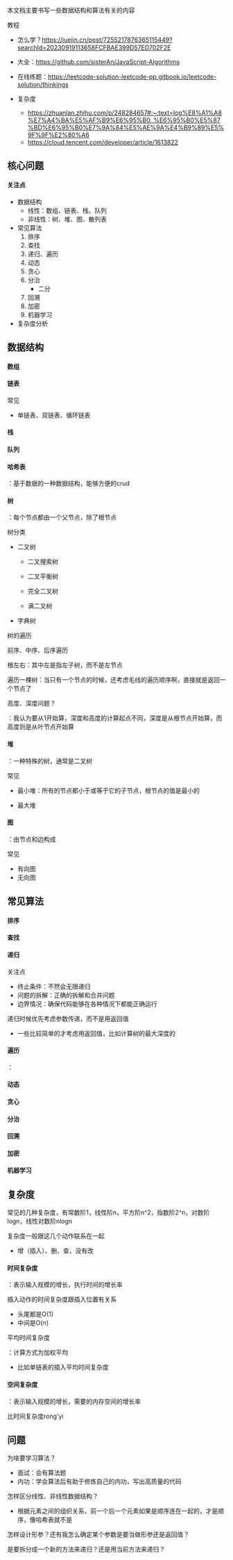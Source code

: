 本文档主要书写一些数据结构和算法有关的内容

教程

- 怎么学？https://juejin.cn/post/7255217876365115449?searchId=20230919113658FCFBAE399D57ED702F2E

- 大全：https://github.com/sisterAn/JavaScript-Algorithms

- 在线练题：https://leetcode-solution-leetcode-pp.gitbook.io/leetcode-solution/thinkings

- 复杂度
  - https://zhuanlan.zhihu.com/p/248284657#:~:text=log%E8%A1%A8%E7%A4%BA%E5%AF%B9%E6%95%B0.,%E6%95%B0%E5%87%BD%E6%95%B0%E7%9A%84%E5%AE%9A%E4%B9%89%E5%9F%9F%E2%80%A6
  - https://cloud.tencent.com/developer/article/1613822
  
  

## 核心问题

#### 关注点

- 数据结构
  - 线性：数组、链表、栈、队列
  - 非线性：树、堆、图、散列表
- 常见算法
  1. 排序
  2. 查找
  3. 递归、遍历
  4. 动态
  5. 贪心
  6. 分治
     - 二分
  7. 回溯
  8. 加密
  9. 机器学习
- 复杂度分析



## 数据结构

#### 数组





#### 链表

常见

- 单链表、双链表、循环链表





#### 栈





#### 队列





#### 哈希表

：基于数据的一种数据结构，能够方便的crud



#### 树

：每个节点都由一个父节点，除了根节点

树分类

- 二叉树

  - 二叉搜索树

  - 二叉平衡树

  - 完全二叉树

  - 满二叉树

- 字典树



树的遍历

前序、中序、后序遍历

根左右：其中左是指左子树，而不是左节点

遍历一棵树：当只有一个节点的时候，还考虑毛线的遍历顺序啊，直接就是返回一个节点了



高度、深度问题？

：我认为要从1开始算，深度和高度的计算起点不同，深度是从根节点开始算，而高度则是从叶节点开始算



#### 堆

：一种特殊的树，通常是二叉树

常见

- 最小堆：所有的节点都小于或等于它的子节点，根节点的值是最小的

- 最大堆



#### 图

：由节点和边构成

常见

- 有向图
- 无向图





## 常见算法

#### 排序



#### 查找



#### 递归

关注点

- 终止条件：不然会无限递归
- 问题的拆解：正确的拆解和合并问题
- 边界情况：确保代码能够在各种情况下都能正确运行

递归时候优先考虑参数传递，而不是用返回值

- 一些比较简单的才考虑用返回值，比如计算树的最大深度的



#### 遍历

：



#### 动态





#### 贪心





#### 分治





#### 回溯





#### 加密





#### 机器学习





## 复杂度

常见的几种复杂度，有常数阶1，线性阶n，平方阶n^2，指数阶2^n，对数阶logn，线性对数阶nlogn

复杂度一般跟这几个动作联系在一起

- 增（插入）、删、查，没有改



#### 时间复杂度

：表示输入规模的增长，执行时间的增长率

插入动作的时间复杂度跟插入位置有关系

- 头尾都是O(1)
- 中间是O(n)



平均时间复杂度

：计算方式为加权平均

- 比如单链表的插入平均时间复杂度



#### 空间复杂度

：表示输入规模的增长，需要的内存空间的增长率

比时间复杂度rong'yi



## 问题

为啥要学习算法？

- 面试：会有算法题
- 内功：学会算法后有助于修炼自己的内功，写出高质量的代码

怎样区分线性、非线性数据结构？

- 根据元素之间的组织关系，前一个后一个元素如果是顺序连在一起的，才是顺序，像哈希表就不是



怎样设计形参？还有我怎么确定某个参数是要当做形参还是返回值？

是要拆分成一个新的方法来递归？还是用当前方法来递归？



